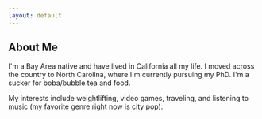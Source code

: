```yaml
---
layout: default
---
```


## About Me

I'm a Bay Area native and have lived in California all my life. I moved across the country to North Carolina, where I'm currently pursuing my PhD. I'm a sucker for boba/bubble tea and food.

My interests include weightlifting, video games, traveling, and listening to music (my favorite genre right now is city pop).
